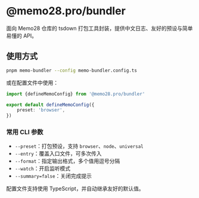 # @memo28.pro/bundler

面向 Memo28 仓库的 tsdown 打包工具封装，提供中文日志、友好的预设与简单易懂的 API。

## 使用方式

```bash
pnpm memo-bundler --config memo-bundler.config.ts
```

或在配置文件中使用：

```ts
import {defineMemoConfig} from '@memo28.pro/bundler'

export default defineMemoConfig({
    preset: 'browser',
})
```

### 常用 CLI 参数

- `--preset`：打包预设，支持 `browser`、`node`、`universal`
- `--entry`：覆盖入口文件，可多次传入
- `--format`：指定输出格式，多个值用逗号分隔
- `--watch`：开启监听模式
- `--summary=false`：关闭完成提示

配置文件支持使用 TypeScript，并自动继承友好的默认值。
